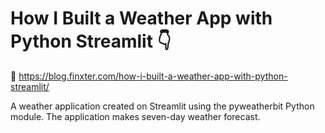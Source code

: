 # How I Built a Weather App with Python Streamlit 👇

🔗 https://blog.finxter.com/how-i-built-a-weather-app-with-python-streamlit/

A weather application created on Streamlit using the pyweatherbit Python module.
The application makes seven-day weather forecast.
